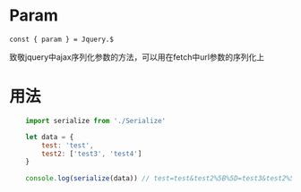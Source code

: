 # Param
    const { param } = Jquery.$

致敬jquery中ajax序列化参数的方法，可以用在fetch中url参数的序列化上
    
# 用法
``` javascript
    import serialize from './Serialize'

    let data = {
        test: 'test',
        test2: ['test3', 'test4']
    }
        
    console.log(serialize(data)) // test=test&test2%5B%5D=test3&test2%5B%5D=test4
```
